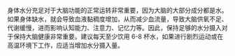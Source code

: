 身体水分充足对于大脑功能的正常运转非常重要，因为大脑的大部分成分都是水。如果身体缺水，就会导致血液黏稠度增加，从而减少血流量，导致大脑供氧不足、代谢缓慢，进而影响认知能力、注意力、记忆力等。因此，保持足够的水分摄入对于保持大脑健康非常重要。建议每天至少饮用 6-8 杯水，如果进行剧烈运动或在高温环境下工作，应适当增加水分摄入量。